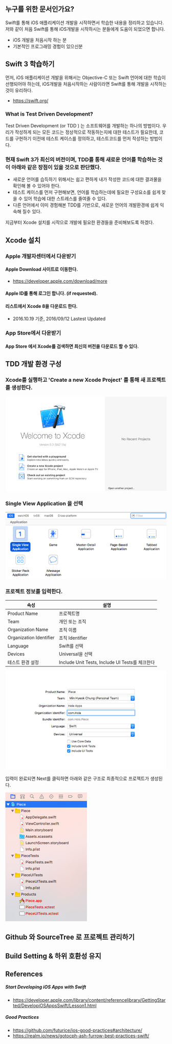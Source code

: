 
## 누구를 위한 문서인가요?

Swift를 통해 iOS 애플리케이션 개발을 시작하면서 학습한 내용을 정리하고 있습니다. 저와 같이 처음 Swift를 통해 iOS개발을 시작하시는 분들에게 도움이 되었으면 합니다.
- iOS 개발을 처음시작 하는 분
- 기본적인 프로그래밍 경험이 있으신분

## Swift 3 학습하기 

먼저, iOS 애플리케이션 개발을 위해서는 Objective-C 또는 Swift 언어에 대한 학습이 선행되어야 하는데, iOS개발을 처음시작하는 사람이라면 Swift를 통해 개발을 시작하는 것이 유리하다. 
- https://swift.org/

### What is Test Driven Development?
Test Driven Development (or TDD ) 는  소프트웨어를 개발하는 하나의 방법이다. 우리가 작성하게 되는 모든 코드는 정상적으로 작동하는지에 대한 테스트가 필요한데, 코드를 구현하기 이전에 테스트 케이스를 정의하고, 테스트코드를 먼저 작성하는 방법이다. 

### 현재 Swift 3가 최신의 버전이며, TDD를 통해 새로운 언어를 학습하는 것이 아래와 같은 장점이 있을 것으로 판단했다.

- 새로운 언어를 습득하기 위해서는 쉽고 편하게 내가 작성한 코드에 대한 결과물을 확인해 볼 수 있어야 한다.
- 테스트 케이스를 먼저 구현해보면, 언어를 학습하는데에 필요한 구성요소를 쉽게 찾을 수 있어 학습에 대한 스트레스를 줄여줄 수 있다.
- 다른 언어에서 이미 경험해본 TDD를 기반으로, 새로운 언어의 개발환경에 쉽게 익숙해 질수 있다.

지금부터 Xcode 설치를 시작으로 개발에 필요한 환경들을 준비해보도록 하겠다.


## Xcode 설치

### Apple 개발자센터에서 다운받기

#### Apple Download 사이트로 이동한다.

- https://developer.apple.com/download/more

#### Apple ID를 통해 로그인 합니다. (if requested).

#### 리스트에서 Xcode 8을 다운로드 한다.
- 2016.10.19 기준, 2016/09/12 Lastest Updated

### App Store에서 다운받기

#### App Store 에서 Xcode를 검색하면 최신의 버전을 다운로드 할 수 있다.


## TDD 개발 환경 구성

### Xcode를 실행하고 'Create a new Xcode Project' 를 통해 새 프로젝트를 생성한다.

![Create Project](/iOS/images/create-project-1.png)

### Single View Application 을 선택

![Create Project](/iOS/images/create-project-2.png)

### 프로젝트 정보를 입력한다.

속성 | 설명 
--- | ---
Product Name | 프로젝트명 
Team | 개인 또는 조직 
Organization Name | 조직 이름
Organization Identifier | 조직 Identifier
Language | Swift를 선택
Devices | Universal을 선택 
테스트 환경 설정 | Include Unit Tests, Include UI Tests를 체크한다 

![Create Project](/iOS/images/create-project-3.png)

입력이 완료되면 Next를 클릭하면 아래와 같은 구조로 최종적으로 프로젝트가 생성된다.

![Create Project](/iOS/images/create-project-4.png)

## Github 와 SourceTree 로 프로젝트 관리하기


## Build Setting & 하위 호환성 유지



## References
##### Start Developing iOS Apps with Swift
- https://developer.apple.com/library/content/referencelibrary/GettingStarted/DevelopiOSAppsSwift/Lesson1.html

##### Good Practices
- https://github.com/futurice/ios-good-practices#architecture/
- https://realm.io/news/gotocph-ash-furrow-best-practices-swift/
